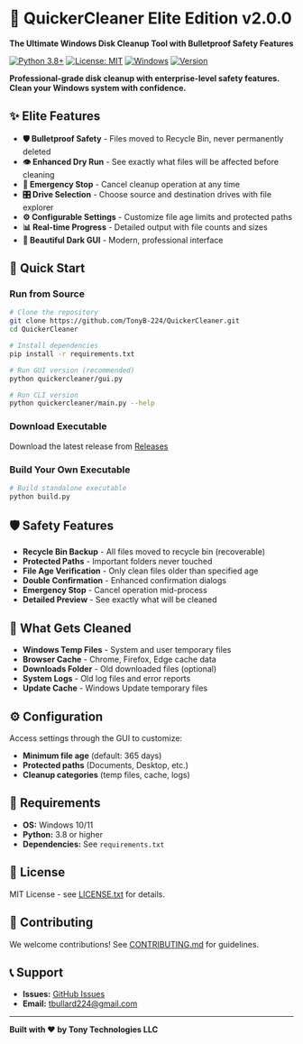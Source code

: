 # 🧹 QuickerCleaner Elite Edition v2.0.0

**The Ultimate Windows Disk Cleanup Tool with Bulletproof Safety Features**

[![Python 3.8+](https://img.shields.io/badge/python-3.8+-blue.svg)](https://www.python.org/downloads/)
[![License: MIT](https://img.shields.io/badge/License-MIT-yellow.svg)](https://opensource.org/licenses/MIT)
[![Windows](https://img.shields.io/badge/Windows-10%2F11-blue.svg)](https://www.microsoft.com/windows)
[![Version](https://img.shields.io/badge/Version-2.0.0-green.svg)](https://github.com/TonyB-224/QuickerCleaner)

**Professional-grade disk cleanup with enterprise-level safety features. Clean your Windows system with confidence.**

## ✨ Elite Features

- **🛡️ Bulletproof Safety** - Files moved to Recycle Bin, never permanently deleted
- **👁️ Enhanced Dry Run** - See exactly what files will be affected before cleaning
- **🛑 Emergency Stop** - Cancel cleanup operation at any time
- **🎛️ Drive Selection** - Choose source and destination drives with file explorer
- **⚙️ Configurable Settings** - Customize file age limits and protected paths
- **📊 Real-time Progress** - Detailed output with file counts and sizes
- **🎨 Beautiful Dark GUI** - Modern, professional interface

## 🚀 Quick Start

### Run from Source
```bash
# Clone the repository
git clone https://github.com/TonyB-224/QuickerCleaner.git
cd QuickerCleaner

# Install dependencies
pip install -r requirements.txt

# Run GUI version (recommended)
python quickercleaner/gui.py

# Run CLI version
python quickercleaner/main.py --help
```

### Download Executable
Download the latest release from [Releases](https://github.com/TonyB-224/QuickerCleaner/releases)

### Build Your Own Executable
```bash
# Build standalone executable
python build.py
```

## 🛡️ Safety Features

- **Recycle Bin Backup** - All files moved to recycle bin (recoverable)
- **Protected Paths** - Important folders never touched
- **File Age Verification** - Only clean files older than specified age
- **Double Confirmation** - Enhanced confirmation dialogs
- **Emergency Stop** - Cancel operation mid-process
- **Detailed Preview** - See exactly what will be cleaned

## 📁 What Gets Cleaned

- **Windows Temp Files** - System and user temporary files
- **Browser Cache** - Chrome, Firefox, Edge cache data
- **Downloads Folder** - Old downloaded files (optional)
- **System Logs** - Old log files and error reports
- **Update Cache** - Windows Update temporary files

## ⚙️ Configuration

Access settings through the GUI to customize:
- **Minimum file age** (default: 365 days)
- **Protected paths** (Documents, Desktop, etc.)
- **Cleanup categories** (temp files, cache, logs)

## 🔧 Requirements

- **OS:** Windows 10/11
- **Python:** 3.8 or higher
- **Dependencies:** See `requirements.txt`

## 📄 License

MIT License - see [LICENSE.txt](LICENSE.txt) for details.

## 🤝 Contributing

We welcome contributions! See [CONTRIBUTING.md](CONTRIBUTING.md) for guidelines.

## 📞 Support

- **Issues:** [GitHub Issues](https://github.com/TonyB-224/QuickerCleaner/issues)
- **Email:** tbullard224@gmail.com

---

**Built with ❤️ by Tony Technologies LLC**
